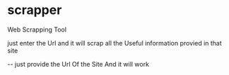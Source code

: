 # scrapper
Web Scrapping Tool  

just enter the Url and it will scrap all the Useful  information provied in that site


-- just provide the Url Of the Site And it will work 
